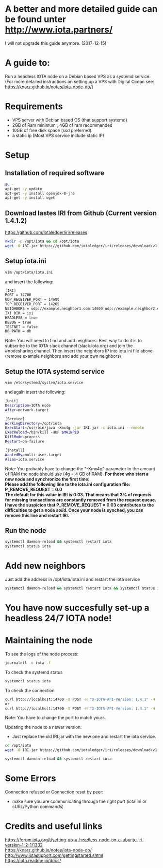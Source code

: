 # A better and more detailed guide can be found unter http://www.iota.partners/

I will not upgrade this guide anymore. (2017-12-15)

# A guide to:
Run a headless IOTA node on a Debian based VPS as a systemd service.
(For more detailed instructions on setting up a VPS with Digital Ocean see: https://knarz.github.io/notes/iota-node-do/)

# Requirements
- VPS server with Debian based OS (that support systemd)  
- 2GB of Ram minimum , 4GB of ram recommended
- 10GB of free disk space (ssd preferred).
- a static ip (Most VPS service include static IP)

# Setup
## Installation of required software
``` sh
su -
apt-get -y update
apt-get -y install openjdk-8-jre
apt-get -y install wget
```

## Download lastes IRI from Github (Current version 1.4.1.2)
https://github.com/iotaledger/iri/releases
``` sh
mkdir -p /opt/iota && cd /opt/iota
wget -O IRI.jar https://github.com/iotaledger/iri/releases/download/v1.4.1.2/iri-1.4.1.2.jar
```
## Setup iota.ini
``` sh
vim /opt/iota/iota.ini
```
and insert the following:
``` sh
[IRI]
PORT = 14700
UDP_RECEIVER_PORT = 14600
TCP_RECEIVER_PORT = 14265
NEIGHBORS = udp://example.neighbor1.com:14600 udp://example.neighbor2.com:14600 udp://iota.neighbour3:14800
IXI_DIR = ixi
HEADLESS = true
DEBUG = true
TESTNET = false
DB_PATH = db
```
Note: You will need to find and add neighbors. Best way to do it is to subscribe to the IOTA slack channel (slack.iota.org) and join the #nodesharing channel. Then insert the neighbors IP into iota.ini file above (remove example neighbors and add your own neighbors) 

## Setup the IOTA systemd service
``` sh
vim /etc/systemd/system/iota.service
```
and again insert the following:
``` sh
[Unit]
Description=IOTA node
After=network.target

[Service]
WorkingDirectory=/opt/iota
ExecStart=/usr/bin/java -Xmx4g -jar IRI.jar -c iota.ini --remote
ExecReload=/bin/kill -HUP $MAINPID
KillMode=process
Restart=on-failure

[Install]
WantedBy=multi-user.target
Alias=iota.service
```
Note: You probably have to change the "-Xmx4g" parameter to the amount of RAM the node should use (4g = 4 GB of RAM).
**For those who start a new node and synchronize the first time:  
Please add the following line to the iota.ini configuration file:  
P_REMOVE_REQUEST = 0.0  
The default for this value in IRI is 0.03. That means that 3% of requests for missing transactions are constantly removed from the request queue.  
I have the suspicion that P_REMOVE_REQUEST = 0.03 contributes to the difficulties to get a node *solid*.
Once your node is synched, you can remove this line and restart IRI.**
## Run the node
``` sh 
systemctl daemon-reload && systemctl restart iota
systemctl status iota
```

# Add new neighbors
Just add the address in /opt/iota/iota.ini
and restart the iota service
``` sh
systemctl daemon-reload && systemctl restart iota && systemctl status iota
```

# You have now succesfully set-up a headless 24/7 IOTA node! 

# Maintaining the node
To see the logs of the node process:
``` sh
journalctl -u iota -f
```

To check the systemd status
``` sh
systemctl status iota
```


To check the connection
``` sh
curl http://localhost:14700 -X POST -H "X-IOTA-API-Version: 1.4.1" -H 'Content-Type:application/json' -d '{"command":"getNeighbors"}' | python -m json.tool
or
curl http://localhost:14700 -X POST -H "X-IOTA-API-Version: 1.4.1" -H 'Content-Type:application/json' -d '{"command":"getNodeInfo"}' | python -m json.tool
```
Note: You have to change the port to match yours.  

Updating the node to a newer version:
- Just replace the old IRI.jar with the new one and restart the iota service.

``` sh
cd /opt/iota
wget -O IRI.jar https://github.com/iotaledger/iri/releases/download/v1.x.x/iri-1.x.x.jar
```

``` sh
systemctl daemon-reload && systemctl restart iota
```
# Some Errors

Connection refused or Connection reset by peer:
- make sure you are communicating through the right port (iota.ini or cURL/Python commands)

# Credits and useful links
https://forum.iota.org/t/setting-up-a-headless-node-on-a-ubuntu-iri-version-1-2-1/1332  
https://knarz.github.io/notes/iota-node-do/  
http://www.iotasupport.com/gettingstarted.shtml  
https://iota.readme.io/docs/  
